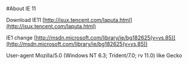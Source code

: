 #About IE 11


Download IE11 [http://isux.tencent.com/laputa.html](http://isux.tencent.com/laputa.html)

IE1 change [http://msdn.microsoft.com/library/ie/bg182625(v=vs.85)](http://msdn.microsoft.com/library/ie/bg182625(v=vs.85))

User-agent   Mozilla/5.0 (Windows NT 6.3; Trident/7.0; rv 11.0) like Gecko


